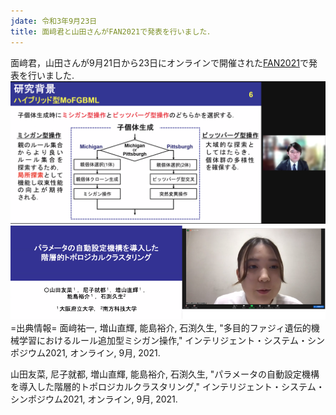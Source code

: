 ```yaml
---
jdate: 令和3年9月23日
title: 面﨑君と山田さんがFAN2021で発表を行いました．
---
```


面﨑君，山田さんが9月21日から23日にオンラインで開催された[FAN2021](https://sites.google.com/view/fan2021online/)で発表を行いました.
<br>
![FAN2021発表1](/assets/images/news/202109/20210921-1.png)
<br>
![FAN2021発表2](/assets/images/news/202109/20210921-2.png)
<br>
=出典情報=
面﨑祐一, 増山直輝, 能島裕介, 石渕久生, "多目的ファジィ遺伝的機械学習におけるルール追加型ミシガン操作," インテリジェント・システム・シンポジウム2021, オンライン, 9月, 2021.

山田友菜, 尼子就都, 増山直輝, 能島裕介, 石渕久生, "パラメータの自動設定機構を導入した階層的トポロジカルクラスタリング," インテリジェント・システム・シンポジウム2021, オンライン, 9月, 2021.

